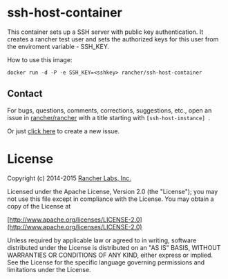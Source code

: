 # ssh-host-container

This container sets up a SSH server with public key authentication.
It creates a rancher test user and sets the authorized keys for this user from the enviroment variable - SSH_KEY.

How to use this image:

`docker run -d -P -e SSH_KEY=<sshkey> rancher/ssh-host-container`

## Contact
For bugs, questions, comments, corrections, suggestions, etc., open an issue in
 [rancher/rancher](//github.com/rancher/rancher/issues) with a title starting with `[ssh-host-instance] `.

Or just [click here](//github.com/rancher/rancher/issues/new?title=%5Bssh-host-instance%5D%20) to create a new issue.

# License
Copyright (c) 2014-2015 [Rancher Labs, Inc.](http://rancher.com)

Licensed under the Apache License, Version 2.0 (the "License");
you may not use this file except in compliance with the License.
You may obtain a copy of the License at

[http://www.apache.org/licenses/LICENSE-2.0](http://www.apache.org/licenses/LICENSE-2.0)

Unless required by applicable law or agreed to in writing, software
distributed under the License is distributed on an "AS IS" BASIS,
WITHOUT WARRANTIES OR CONDITIONS OF ANY KIND, either express or implied.
See the License for the specific language governing permissions and
limitations under the License.
